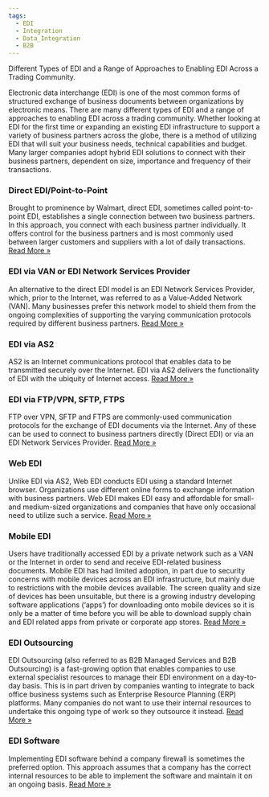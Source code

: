 ```yaml
---
tags:
  - EDI
  - Integration
  - Data_Integration
  - B2B
---
```

Different Types of EDI and a Range of Approaches to Enabling EDI Across a Trading Community.

Electronic data interchange (EDI) is one of the most common forms of structured exchange of business documents between organizations by electronic means. There are many different types of EDI and a range of approaches to enabling EDI across a trading community. Whether looking at EDI for the first time or expanding an existing EDI infrastructure to support a variety of business partners across the globe, there is a method of utilizing EDI that will suit your business needs, technical capabilities and budget. Many larger companies adopt hybrid EDI solutions to connect with their business partners, dependent on size, importance and frequency of their transactions.

### Direct EDI/Point-to-Point

Brought to prominence by Walmart, direct EDI, sometimes called point-to-point EDI, establishes a single connection between two business partners. In this approach, you connect with each business partner individually. It offers control for the business partners and is most commonly used between larger customers and suppliers with a lot of daily transactions. [Read More »](https://www.edibasics.com/types-of-edi/point-to-point/)

### EDI via VAN or EDI Network Services Provider

An alternative to the direct EDI model is an EDI Network Services Provider, which, prior to the Internet, was referred to as a Value-Added Network (VAN). Many businesses prefer this network model to shield them from the ongoing complexities of supporting the varying communication protocols required by different business partners. [Read More »](https://www.edibasics.com/types-of-edi/edi-via-van/)

### EDI via AS2

AS2 is an Internet communications protocol that enables data to be transmitted securely over the Internet. EDI via AS2 delivers the functionality of EDI with the ubiquity of Internet access. [Read More »](https://www.edibasics.com/types-of-edi/edi-via-as2/)

### EDI via FTP/VPN, SFTP, FTPS

FTP over VPN, SFTP and FTPS are commonly-used communication protocols for the exchange of EDI documents via the Internet. Any of these can be used to connect to business partners directly (Direct EDI) or via an EDI Network Services Provider. [Read More »](https://www.edibasics.com/types-of-edi/edi-via-as2/)

### Web EDI

Unlike EDI via AS2, Web EDI conducts EDI using a standard Internet browser. Organizations use different online forms to exchange information with business partners. Web EDI makes EDI easy and affordable for small- and medium-sized organizations and companies that have only occasional need to utilize such a service. [Read More »](https://www.edibasics.com/types-of-edi/web-edi/)

### Mobile EDI

Users have traditionally accessed EDI by a private network such as a VAN or the Internet in order to send and receive EDI-related business documents. Mobile EDI has had limited adoption, in part due to security concerns with mobile devices across an EDI infrastructure, but mainly due to restrictions with the mobile devices available. The screen quality and size of devices has been unsuitable, but there is a growing industry developing software applications (‘apps’) for downloading onto mobile devices so it is only be a matter of time before you will be able to download supply chain and EDI related apps from private or corporate app stores. [Read More »](https://www.edibasics.com/types-of-edi/mobile-edi/)

### EDI Outsourcing

EDI Outsourcing (also referred to as B2B Managed Services and B2B Outsourcing) is a fast-growing option that enables companies to use external specialist resources to manage their EDI environment on a day-to-day basis. This is in part driven by companies wanting to integrate to back office business systems such as Enterprise Resource Planning (ERP) platforms. Many companies do not want to use their internal resources to undertake this ongoing type of work so they outsource it instead. [Read More »](https://www.edibasics.com/types-of-edi/edi-outsourcing/)

### EDI Software

Implementing EDI software behind a company firewall is sometimes the preferred option. This approach assumes that a company has the correct internal resources to be able to implement the software and maintain it on an ongoing basis. [Read More »](https://www.edibasics.com/types-of-edi/edi-software/)